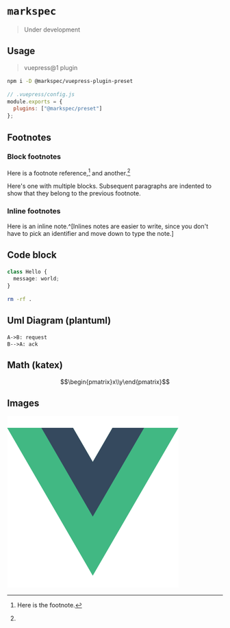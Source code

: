 # `markspec`

> Under development

## Usage

> vuepress@1 plugin

```bash
npm i -D @markspec/vuepress-plugin-preset
```

```javascript
// .vuepress/config.js
module.exports = {
  plugins: ["@markspec/preset"]
};
```

## Footnotes

### Block footnotes

Here is a footnote reference,[^1] and another.[^longnote]

[^1]: Here is the footnote.
[^longnote]:

  Here's one with multiple blocks.
  Subsequent paragraphs are indented to show that they
  belong to the previous footnote.

### Inline footnotes

Here is an inline note.^[Inlines notes are easier to write, since
you don't have to pick an identifier and move down to type the
note.]

## Code block

```typescript
class Hello {
  message: world;
}
```

```bash
rm -rf .
```

## Uml Diagram (plantuml)

```plantuml
A->B: request
B-->A: ack
```

## Math (katex)

```math
\begin{pmatrix}x\\y\end{pmatrix}
```

## Images

![vue logo x200](./vue.png)


